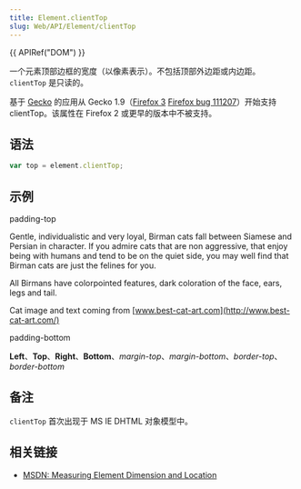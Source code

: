 ```yaml
---
title: Element.clientTop
slug: Web/API/Element/clientTop
---
```


{{ APIRef("DOM") }}

一个元素顶部边框的宽度（以像素表示）。不包括顶部外边距或内边距。`clientTop` 是只读的。

基于 [Gecko](/zh-CN/docs/Web/API/en/Gecko) 的应用从 Gecko 1.9（[Firefox 3](/zh-CN/docs/Web/API/en/Firefox_3) [Firefox bug 111207](https://bugzil.la/111207)）开始支持 clientTop。该属性在 Firefox 2 或更早的版本中不被支持。

## 语法

```js
var top = element.clientTop;
```

## 示例

padding-top

Gentle, individualistic and very loyal, Birman cats fall between Siamese and Persian in character. If you admire cats that are non aggressive, that enjoy being with humans and tend to be on the quiet side, you may well find that Birman cats are just the felines for you.

All Birmans have colorpointed features, dark coloration of the face, ears, legs and tail.

Cat image and text coming from [www.best-cat-art.com](http://www.best-cat-art.com/)

padding-bottom

**Left**、**Top**、**Right**、**Bottom**、_margin-top_、_margin-bottom_、_border-top_、_border-bottom_

## 备注

`clientTop` 首次出现于 MS IE DHTML 对象模型中。

## 相关链接

- [MSDN: Measuring Element Dimension and Location](<https://docs.microsoft.com/en-us/previous-versions//hh781509(v=vs.85)>)
